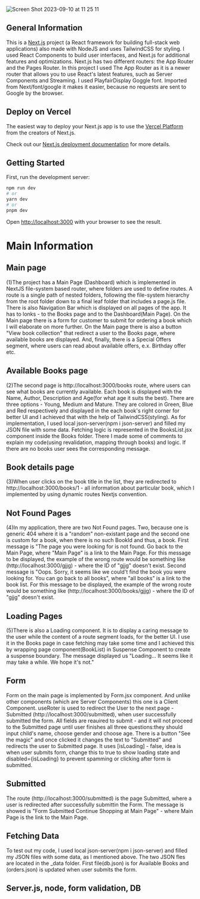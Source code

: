 ![Screen Shot 2023-09-10 at 11 25 11](https://github.com/juliadavydenko/my-best-book/assets/98152890/55938939-30d6-499a-9f50-08ad99c050dc)
## General Information
This is a [Next.js](https://nextjs.org/) project (a React framework for building full-stack web applications) also made with NodeJS and uses TailwindCSS for styling. I used React Components to build user interfaces, and Next.js for additional features and optimizations. Next.js has two different routers: the App Router and the Pages Router. In this project I used The App Router as it is a newer router that allows you to use React's latest features, such as Server Components and Streaming.  I used PlayfairDisplay Goggle font. Imported from Next/font/google it makes it easier, because no requests are sent to Google by the browser. 

## Deploy on Vercel

The easiest way to deploy your Next.js app is to use the [Vercel Platform](https://vercel.com/new?utm_medium=default-template&filter=next.js&utm_source=create-next-app&utm_campaign=create-next-app-readme) from the creators of Next.js.

Check out our [Next.js deployment documentation](https://nextjs.org/docs/deployment) for more details.



## Getting Started


First, run the development server:

```bash
npm run dev
# or
yarn dev
# or
pnpm dev
```

Open [http://localhost:3000](http://localhost:3000) with your browser to see the result.

# Main Information 

## Main page
(1)The project has a Main Page (Dashboard) which is implemented in NextJS file-system based router, where folders are used to define routes. A route is a single path of nested folders, following the file-system hierarchy from the root folder down to a final leaf folder that includes a page.js file. 
There is also Navigation Bar which is displayed on all pages of the app. It has to lonks - to the Books page and to the Dashboard(Main Page).
On the Main page there is a form for customer to submit for ordering a book which I will elaborate on more further. 
On the Main page there is also a button "View book collection" that redirect a user to the Books page, where available books are displayed.
And, finally, there is a Special Offers segment, where users can read about available offers, e.x. Birthday offer etc.
## Available Books page
(2)The second page is http://localhost:3000/books route, where users can see what books are currently available. Each book is displayed with the Name, Author, Description and Age(for what age it suits the best). There are three options - Young, Medium and Mature. They are colored in Green, Blue and Red respectively and displayed in the each book's right corner for better UI and I achieved that with the help of TailwindCSS(styling). As for implementation, I used local json-server(npm i json-server) and filled my JSON file with some data. Fetching logic is represented in the BooksList.jsx component inside the Books folder. There I made some of comments to explain my code(using revalidation, mapping through books) and logic. If there are no books user sees the corresponding message. 
## Book details page
(3)When user clicks on the book title in the list, they are redirected to http://localhost:3000/books/1 - all information about particular book, which I implemented by using dynamic routes Nextjs convention.
## Not Found Pages
(4)In my application, there are two Not Found pages. Two, because one is generic 404 where it is a "random" non-existant page and the second one is custom for a book, when there is no such BookId and thus, a book. First message is "The page you were looking for is not found. Go back to the Main Page, where "Main Page" is a link to the Main Page. For this message to be displayed, the example of the wrong route would be something like (http://localhost:3000/gjjg) - where the ID of "gjjg" doesn't exist. 
Second message is "Oops. Sorry, it seems like we could't find the book you were looking for. You can go back to all books", where "all books" is a link to the book list. For this message to be displayed, the example of the wrong route would be something like (http://localhost:3000/books/gjjg) - where the ID of "gjjg" doesn't exist. 
## Loading Pages
(5)There is also a Loading component. It is to display a caring message to the user while the content of a route segment loads, for the better UI. I use it in the Books page in case fetching may take some time and I achieved this by wrapping page component(BookList) in Suspense Component to create a suspense boundary. The message displayed us "Loading... It seems like it may take a while. We hope it's not."
## Form
Form on the main page is implemented by Form.jsx component. And unlike other components (which are Server Components) this one is a Client Component. useRoter is used to redirect the User to the next page  - Submitted (http://localhost:3000/submitted), when user successfully submitted the form. All fields are reauired to submit - and it will not proceed to the Submitted page until user finishes all three questions:they should input child's name, choose gender and choose age. There is a button "See the magic" and once clicked it changes the text to "Submitted" and redirects the user to Submitted page. It uses [isLoading] - false, idea is when user submits form, change this to true to show loading state and disabled={isLoading} to prevent spamming or clicking after form is submitted.
## Submitted
The route (http://localhost:3000/submitted) is the page Submitted, where a user is redirected after successfully submittin the Form. The message is showed is "Form Submitted
Continue Shopping at Main Page" - where Main Page is the link to the Main Page. 
## Fetching Data
To test out my code, I used local json-server(npm i json-server) and filled my JSON files with some data, as I mentioned above. The two JSON fles are located in the _data folder. First file(db.json) is for Available Books and (orders.json) is updated when user submits the form. 

## Server.js, node, form validation, DB
